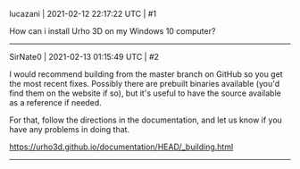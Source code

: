 lucazani | 2021-02-12 22:17:22 UTC | #1

How can i install Urho 3D on my Windows 10 computer?

-------------------------

SirNate0 | 2021-02-13 01:15:49 UTC | #2

I would recommend building from the master branch on GitHub so you get the most recent fixes. Possibly there are prebuilt binaries available (you'd find them on the website if so), but it's useful to have the source available as a reference if needed.

For that, follow the directions in the documentation, and let us know if you have any problems in doing that.

https://urho3d.github.io/documentation/HEAD/_building.html

-------------------------

